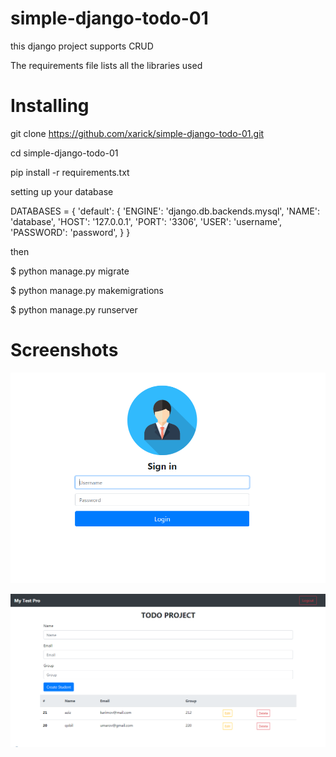 # simple-django-todo-01

this django project supports CRUD

The requirements file lists all the libraries used

# Installing

git clone https://github.com/xarick/simple-django-todo-01.git 

cd simple-django-todo-01

pip install -r requirements.txt

setting up your database

DATABASES = {
    'default': {
        'ENGINE': 'django.db.backends.mysql',
        'NAME': 'database',
        'HOST': '127.0.0.1',
        'PORT': '3306',
        'USER': 'username',
        'PASSWORD': 'password',
    }
}

then

$ python manage.py migrate

$ python manage.py makemigrations

$ python manage.py runserver

# Screenshots
![](static/02.png)


![](static/01.png)

